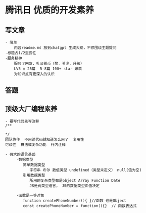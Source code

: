 # 腾讯日 优质的开发素养

## 写文章
    - 简单
        内容readme.md 放到chatgpt 生成大纲，不停围绕主题提问
    -标题占1/2重要性
    -服务精神
        服务了网友，社交货币（赞，关注，升级）
        LV5 = 25篇  5-8篇 100+ star 爆款
        对知识点有更深入的认识

## 答题

## 顶级大厂编程素养
    - 要写代码先写注释 
    /**

    */
    团队协作  不用读代码就知道怎么用了  复用性
    可读性  算法或复杂功能  行内注释

    - 强大的语言基础
         -数据类型
            简单数据类型
               字符串 布尔 数值类型 undefined（类型未定义） null(值为空)
            引用数据类型
               所用的复杂类型都是object Array Function Date
               JS是弱类型语言， JS的数据类型由值决定
               
         -函数是一等对象
            function createPhoneNumber(){ }//函数 也是Object
            const createPhoneNumber = function(){}  // 函数表达式
       


